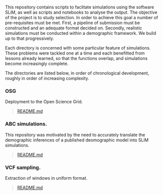
This repository contains scripts to faclitate simulations using the software SLiM, as well as scripts and notebooks to analyse the output. The objective of the project is to study selection. In order to achieve this goal a number of pre-requisites must be met. First, a pipeline of submission must be constructed and an adequate format decided on. Secondly, realistic simulations must be conducted within a demographic framework. We build up to that progressively. 

Each directory is concerned with some particular feature of simulations. These problems were tackled one at a time and each benefitted from lessons already learned, so that the functions overlap, and simulations become increasingly complete.

The directories are listed below, in order of chronological development, roughly in order of increasing complexity.

### OSG

Deployment to the Open Science Grid.

> [README.md](OSG/)

### ABC simulations.
This repository was motivated by the need to accurately translate the demographic inferences of a published deomographic model into SLiM simulations.

> [README.md](/Bash)


### VCF sampling.

Extraction of windows in uniform format.

> [README.md](VCF_sample/)

